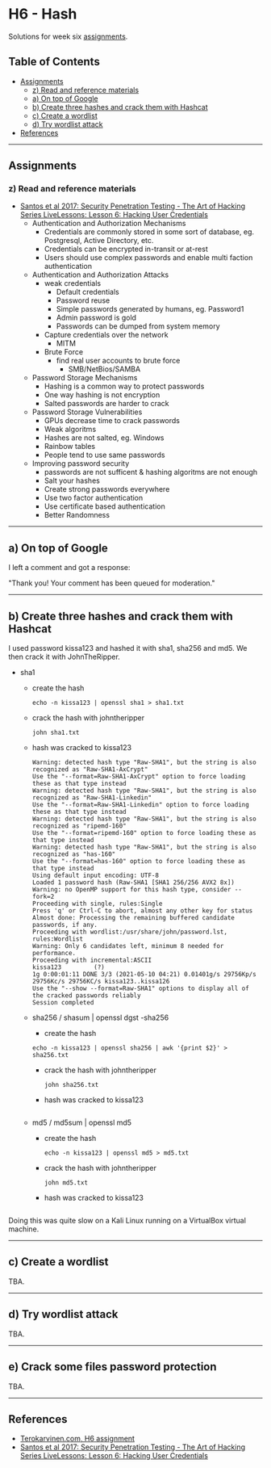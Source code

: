 # H6 - Hash

Solutions for week six [assignments](https://terokarvinen.com/2021/hakkerointi-kurssi-tunkeutumistestaus-ict4tn027-3005/#h6-viimeista-viedaan).

## Table of Contents

* [Assignments](#assignements)
  * [z) Read and reference materials](#z-read-and-reference-materials)
  * [a) On top of Google](#a-on-top-of-Google)
  * [b) Create three hashes and crack them with Hashcat](#b-create-three-hashes-and-crack-them-with-hashcat)
  * [c) Create a wordlist](#c-create-a-wordlist)
  * [d) Try wordlist attack](#d-try-wordlist-attack)
* [References](#references)

---

## Assignments

### z) Read and reference materials

- [Santos et al 2017: Security Penetration Testing - The Art of Hacking Series LiveLessons: Lesson 6: Hacking User Credentials](https://learning.oreilly.com/videos/security-penetration-testing/9780134833989/9780134833989-sptt_00_06_00_00)
  - Authentication and Authorization Mechanisms
    - Credentials are commonly stored in some sort of database, eg. Postgresql, Active Directory, etc.
    - Credentials can be encrypted in-transit or at-rest
    - Users should use complex passwords and enable multi faction authentication
  - Authentication and Authorization Attacks
    - weak credentials
      - Default credentials
      - Password reuse
      - Simple passwords generated by humans, eg. Password1
      - Admin password is gold
      - Passwords can be dumped from system memory
    - Capture credentials over the network
      - MITM
    - Brute Force
      - find real user accounts to brute force
        - SMB/NetBios/SAMBA
  - Password Storage Mechanisms
    - Hashing is a common way to protect passwords
    - One way hashing is not encryption
    - Salted passwords are harder to crack
  - Password Storage Vulnerabilities
    - GPUs decrease time to crack passwords
    - Weak algoritms
    - Hashes are not salted, eg. Windows
    - Rainbow tables
    - People tend to use same passwords
  - Improving password security
    - passwords are not sufficent & hashing algoritms are not enough
    - Salt your hashes
    - Create strong passwords everywhere
    - Use two factor authentication
    - Use certificate based authentication
    - Better Randomness

---

## a) On top of Google

I left a comment and got a response:

"Thank you! Your comment has been queued for moderation."

---

## b) Create three hashes and crack them with Hashcat

I used password kissa123 and hashed it with sha1, sha256 and md5. We then crack it with JohnTheRipper.

- sha1
  - create the hash

    ```shell
    echo -n kissa123 | openssl sha1 > sha1.txt
    ```

  - crack the hash with johntheripper

    ```shell
    john sha1.txt
    ```

  - hash was cracked to kissa123

    ```text
    Warning: detected hash type "Raw-SHA1", but the string is also recognized as "Raw-SHA1-AxCrypt"
    Use the "--format=Raw-SHA1-AxCrypt" option to force loading these as that type instead
    Warning: detected hash type "Raw-SHA1", but the string is also recognized as "Raw-SHA1-Linkedin"
    Use the "--format=Raw-SHA1-Linkedin" option to force loading these as that type instead
    Warning: detected hash type "Raw-SHA1", but the string is also recognized as "ripemd-160"
    Use the "--format=ripemd-160" option to force loading these as that type instead
    Warning: detected hash type "Raw-SHA1", but the string is also recognized as "has-160"
    Use the "--format=has-160" option to force loading these as that type instead
    Using default input encoding: UTF-8
    Loaded 1 password hash (Raw-SHA1 [SHA1 256/256 AVX2 8x])
    Warning: no OpenMP support for this hash type, consider --fork=2
    Proceeding with single, rules:Single
    Press 'q' or Ctrl-C to abort, almost any other key for status
    Almost done: Processing the remaining buffered candidate passwords, if any.
    Proceeding with wordlist:/usr/share/john/password.lst, rules:Wordlist
    Warning: Only 6 candidates left, minimum 8 needed for performance.
    Proceeding with incremental:ASCII
    kissa123         (?)
    1g 0:00:01:11 DONE 3/3 (2021-05-10 04:21) 0.01401g/s 29756Kp/s 29756Kc/s 29756KC/s kissa123..kissa126
    Use the "--show --format=Raw-SHA1" options to display all of the cracked passwords reliably
    Session completed
    ```

  - sha256 / shasum | openssl dgst -sha256
    - create the hash

    ```shell
    echo -n kissa123 | openssl sha256 | awk '{print $2}' > sha256.txt
    ```

    - crack the hash with johntheripper

      ```shell
      john sha256.txt
      ```

    - hash was cracked to kissa123

      ```text
      ```

  - md5 / md5sum | openssl md5
    - create the hash

      ```shell
      echo -n kissa123 | openssl md5 > md5.txt
      ```

    - crack the hash with johntheripper

      ```shell
      john md5.txt
      ```

    - hash was cracked to kissa123

      ```text
      ```

Doing this was quite slow on a Kali Linux running on a VirtualBox virtual machine.

---

## c) Create a wordlist

TBA.

---

## d) Try wordlist attack

TBA.

---

## e) Crack some files password protection

TBA.

---

## References

- [Terokarvinen.com, H6 assignment](https://terokarvinen.com/2021/hakkerointi-kurssi-tunkeutumistestaus-ict4tn027-3005/#h6-viimeista-viedaan)
- [Santos et al 2017: Security Penetration Testing - The Art of Hacking Series LiveLessons: Lesson 6: Hacking User Credentials](https://learning.oreilly.com/videos/security-penetration-testing/9780134833989/9780134833989-sptt_00_06_00_00)
